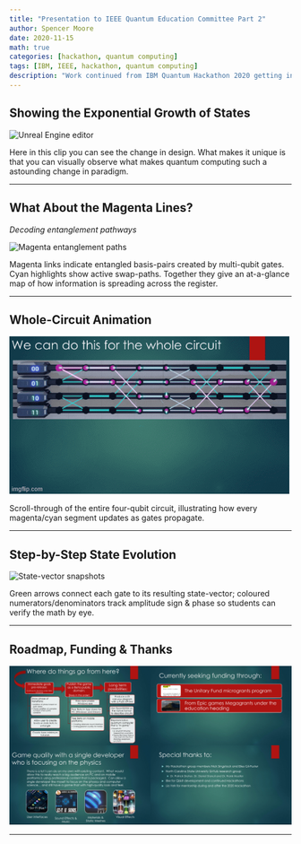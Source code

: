 ```yaml
---
title: "Presentation to IEEE Quantum Education Committee Part 2"
author: Spencer Moore
date: 2020-11-15
math: true
categories: [hackathon, quantum computing]
tags: [IBM, IEEE, hackathon, quantum computing]
description: "Work continued from IBM Quantum Hackathon 2020 getting into details"
---
```


## Showing the Exponential Growth of States

![Unreal Engine editor](..\assets\img\posts\2020-11-01-q-ieee-15.gif)

Here in this clip you can see the change in design. What makes it unique is that you can visually observe what makes quantum computing such a astounding change in paradigm.


---


## What About the Magenta Lines?  
*Decoding entanglement pathways*

![Magenta entanglement paths](..\assets\img\posts\2020-11-01-q-ieee-22.gif)

Magenta links indicate entangled basis-pairs created by multi-qubit gates.  Cyan highlights show active swap-paths.  Together they give an at-a-glance map of how information is spreading across the register.

---

## Whole-Circuit Animation  

![Full-circuit fly-through](..\assets\img\posts\2020-11-01-q-ieee-25_45.gif)

Scroll-through of the entire four-qubit circuit, illustrating how every magenta/cyan segment updates as gates propagate.

---

## Step-by-Step State Evolution  

![State-vector snapshots](..\assets\img\posts\2020-11-01-q-ieee-54.gif)

Green arrows connect each gate to its resulting state-vector; coloured numerators/denominators track amplitude sign & phase so students can verify the math by eye.

---

## Roadmap, Funding & Thanks  

![Roadmap & acknowledgements](..\assets\img\posts\2020-11-01-q-ieee-55_59.png)

---

